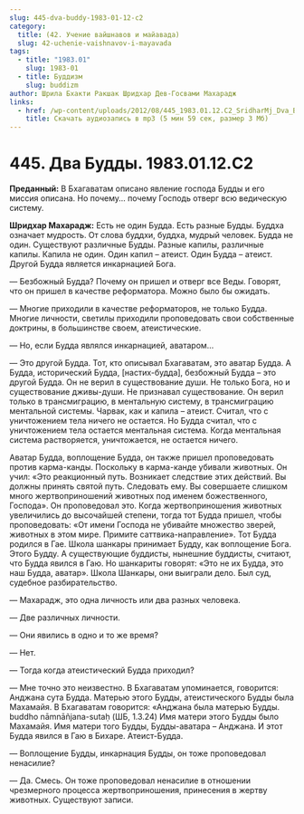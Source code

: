 ```yaml
---
slug: 445-dva-buddy-1983-01-12-c2
category:
  title: (42. Учение вайшнавов и майавада)
  slug: 42-uchenie-vaishnavov-i-mayavada
tags:
  - title: "1983.01"
    slug: 1983-01
  - title: Буддизм
    slug: buddizm
author: Шрила Бхакти Ракшак Шридхар Дев-Госвами Махарадж
links:
  - href: /wp-content/uploads/2012/08/445_1983.01.12.C2_SridharMj_Dva_Buddy.mp3
    title: Скачать аудиозапись в mp3 (5 мин 59 сек, размер 3 Мб)
---
```


# 445. Два Будды. 1983.01.12.C2

**Преданный:** В Бхагаватам описано явление господа Будды и его миссия описана. Но почему… почему Господь отверг всю ведическую систему.

**Шридхар Махарадж:** Есть не один Будда. Есть разные Будды. Буддха означает мудрость. От слова буддхи, буддха, мудрый человек. Будда не один. Существуют различные Будды. Разные капилы, различные капилы. Капила не один. Один капил – атеист. Один Будда – атеист. Другой Будда является инкарнацией Бога.

— Безбожный Будда? Почему он пришел и отверг все Веды. Говорят, что он пришел в качестве реформатора. Можно было бы ожидать.

— Многие приходили в качестве реформаторов, не только Будда. Многие личности, светилы приходили проповедовать свои собственные доктрины, в большинстве своем, атеистические.

— Но, если Будда являлся инкарнацией, аватаром…

— Это другой Будда. Тот, кто описывал Бхагаватам, это аватар Будда. А Будда, исторический Будда, [настих-будда], безбожный Будда – это другой Будда. Он не верил в существование души. Не только Бога, но и существование дживы-души. Не признавал существование. Он верил только в трансмиграцию, в ментальную систему, в трансмиграцию ментальной системы. Чарвак, как и капила – атеист. Считал, что с уничтожением тела ничего не остается. Но Будда считал, что с уничтожением тела остается ментальная система. Когда ментальная система растворяется, уничтожается, не остается ничего.

Аватар Будда, воплощение Будда, он также пришел проповедовать против карма-канды. Поскольку в карма-канде убивали животных. Он учил: «Это реакционный путь. Возникает следствие этих действий. Вы должны принять святой путь. Следовать ему. Вы совершаете слишком много жертвоприношений животных под именем божественного, Господа». Он проповедовал это. Когда жертвоприношения животных увеличились до высочайшей степени, тогда тот Будда пришел, чтобы проповедовать: «От имени Господа не убивайте множество зверей, животных в этом мире. Примите саттвика-направление». Тот Будда родился в Гае. Школа шанкары принимает Будду, как воплощение Бога. Этого Будду. А существующие буддисты, нынешние буддисты, считают, что Будда явился в Гаю. Но шанкариты говорят: «Это не их Будда, это наш Будда, аватар». Школа Шанкары, они выиграли дело. Был суд, судебное разбирательство.

— Махарадж, это одна личность или два разных человека.

— Две различных личности.

— Они явились в одно и то же время?

— Нет.

— Тогда когда атеистический Будда приходил?

— Мне точно это неизвестно. В Бхагаватам упоминается, говорится: Анджана сута Будда. Матерью этого Будды, атеистического Будды была Махамайя. В Бхагаватам говорится: «Анджана была матерью Будды. buddho nāmnāñjana-sutaḥ (ШБ, 1.3.24) Имя матери этого Будды было Махамайя. Имя матери того Будды, Будды-аватара – Анджана. И этот Будда явился в Гаю в Бихаре. Атеист-Будда.

— Воплощение Будды, инкарнация Будды, он тоже проповедовал ненасилие?

— Да. Смесь. Он тоже проповедовал ненасилие в отношении чрезмерного процесса жертвоприношения, принесения в жертву животных. Существуют записи.

